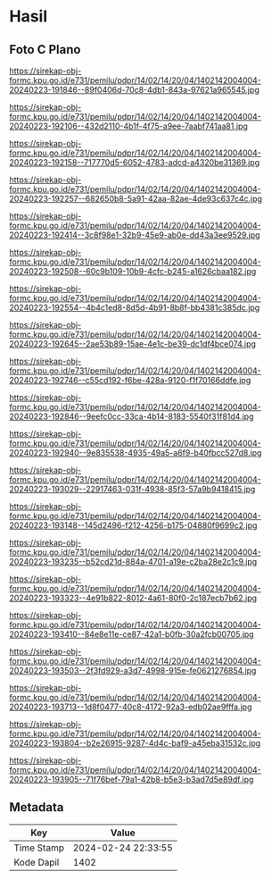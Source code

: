 # Hasil

## Foto C Plano

https://sirekap-obj-formc.kpu.go.id/e731/pemilu/pdpr/14/02/14/20/04/1402142004004-20240223-191846--89f0406d-70c8-4db1-843a-97621a965545.jpg

https://sirekap-obj-formc.kpu.go.id/e731/pemilu/pdpr/14/02/14/20/04/1402142004004-20240223-192106--432d2110-4b1f-4f75-a9ee-7aabf741aa81.jpg

https://sirekap-obj-formc.kpu.go.id/e731/pemilu/pdpr/14/02/14/20/04/1402142004004-20240223-192158--717770d5-6052-4783-adcd-a4320be31369.jpg

https://sirekap-obj-formc.kpu.go.id/e731/pemilu/pdpr/14/02/14/20/04/1402142004004-20240223-192257--682650b8-5a91-42aa-82ae-4de93c637c4c.jpg

https://sirekap-obj-formc.kpu.go.id/e731/pemilu/pdpr/14/02/14/20/04/1402142004004-20240223-192414--3c8f98e1-32b9-45e9-ab0e-dd43a3ee9529.jpg

https://sirekap-obj-formc.kpu.go.id/e731/pemilu/pdpr/14/02/14/20/04/1402142004004-20240223-192508--60c9b109-10b9-4cfc-b245-a1626cbaa182.jpg

https://sirekap-obj-formc.kpu.go.id/e731/pemilu/pdpr/14/02/14/20/04/1402142004004-20240223-192554--4b4c1ed8-8d5d-4b91-8b8f-bb4381c385dc.jpg

https://sirekap-obj-formc.kpu.go.id/e731/pemilu/pdpr/14/02/14/20/04/1402142004004-20240223-192645--2ae53b89-15ae-4e1c-be39-dc1df4bce074.jpg

https://sirekap-obj-formc.kpu.go.id/e731/pemilu/pdpr/14/02/14/20/04/1402142004004-20240223-192746--c55cd192-f6be-428a-9120-f1f70166ddfe.jpg

https://sirekap-obj-formc.kpu.go.id/e731/pemilu/pdpr/14/02/14/20/04/1402142004004-20240223-192846--9eefc0cc-33ca-4b14-8183-5540f31f81d4.jpg

https://sirekap-obj-formc.kpu.go.id/e731/pemilu/pdpr/14/02/14/20/04/1402142004004-20240223-192940--9e835538-4935-49a5-a6f9-b40fbcc527d8.jpg

https://sirekap-obj-formc.kpu.go.id/e731/pemilu/pdpr/14/02/14/20/04/1402142004004-20240223-193029--22917463-031f-4938-85f3-57a9b9418415.jpg

https://sirekap-obj-formc.kpu.go.id/e731/pemilu/pdpr/14/02/14/20/04/1402142004004-20240223-193148--145d2496-f212-4256-b175-04880f9699c2.jpg

https://sirekap-obj-formc.kpu.go.id/e731/pemilu/pdpr/14/02/14/20/04/1402142004004-20240223-193235--b52cd21d-884a-4701-a19e-c2ba28e2c1c9.jpg

https://sirekap-obj-formc.kpu.go.id/e731/pemilu/pdpr/14/02/14/20/04/1402142004004-20240223-193323--4e91b822-8012-4a61-80f0-2c187ecb7b62.jpg

https://sirekap-obj-formc.kpu.go.id/e731/pemilu/pdpr/14/02/14/20/04/1402142004004-20240223-193410--84e8e11e-ce87-42a1-b0fb-30a2fcb00705.jpg

https://sirekap-obj-formc.kpu.go.id/e731/pemilu/pdpr/14/02/14/20/04/1402142004004-20240223-193503--2f3fd929-a3d7-4998-915e-fe0621276854.jpg

https://sirekap-obj-formc.kpu.go.id/e731/pemilu/pdpr/14/02/14/20/04/1402142004004-20240223-193713--1d8f0477-40c8-4172-92a3-edb02ae9fffa.jpg

https://sirekap-obj-formc.kpu.go.id/e731/pemilu/pdpr/14/02/14/20/04/1402142004004-20240223-193804--b2e26915-9287-4d4c-baf9-a45eba31532c.jpg

https://sirekap-obj-formc.kpu.go.id/e731/pemilu/pdpr/14/02/14/20/04/1402142004004-20240223-193905--71f76bef-79a1-42b8-b5e3-b3ad7d5e89df.jpg


## Metadata

| Key        | Value               |
| ---------- | ------------------- |
| Time Stamp | 2024-02-24 22:33:55 |
| Kode Dapil | 1402                |



